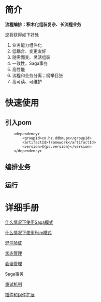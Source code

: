 # 简介

**流程编排：积木化组装复杂、长流程业务**

您将获得如下好处
1. 业务能力组件化
2. 低耦合、变更友好
3. 随需而变、灵活组装
4. 一致性，Saga事务
5. 高性能
6. 流程和业务分离；纲举目张
7. 高可读、可维护

# 快速使用

## 引入pom
        <dependency>
            <groupId>cn.hz.ddbm.pc</groupId>
            <artifactId>framework</artifactId>
            <version>${pc.version}</version>
        </dependency>
## 编排业务


## 运行



# 详细手册

[什么情况下使用Saga模式](doc/saga模式.md)

[什么情况下使用Fsm模式](doc/fsm模式.md)

[混沌验证](doc/混沌验证.md)

[状态管理](doc/状态管理.md)

[会话管理](doc/fsm模式.md)

[Saga事务](doc/Saga事务.md)



[重试机制](doc/重试机制.md)

[插件和组件扩展](doc/插件和组件扩展.md) 
